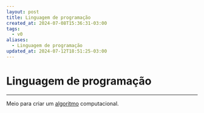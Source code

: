 ```yaml
---
layout: post
title: Linguagem de programação
created_at: 2024-07-08T15:36:31-03:00
tags:
  - v0
aliases:
  - Linguagem de programação
updated_at: 2024-07-12T18:51:25-03:00
---
```

# Linguagem de programação
---

Meio para criar um [algoritmo](_insight/2024/07/2024-07-12-Algoritmo.md) computacional.